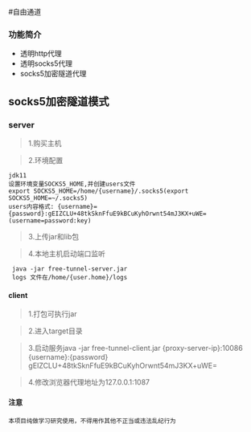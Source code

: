 #自由通道

### 功能简介
 - 透明http代理
 - 透明socks5代理
 - socks5加密隧道代理


## socks5加密隧道模式

### server

>1.购买主机

>2.环境配置
    
    jdk11
    设置环境变量SOCKS5_HOME,并创建users文件
    export SOCKS5_HOME=/home/{username}/.socks5(export SOCKS5_HOME=~/.socks5)
    users内容格式: {username}={password}:gEIZCLU+48tkSknFfuE9kBCuKyhOrwnt54mJ3KX+uWE=(username=password:key)
    
>3.上传jar和lib包
    
>4.本地主机启动端口监听
     
     java -jar free-tunnel-server.jar
     logs 文件在/home/{user.home}/logs

#### client

>1.打包可执行jar

>2.进入target目录

>3.启动服务java -jar free-tunnel-client.jar {proxy-server-ip}:10086 {username}:{password} gEIZCLU+48tkSknFfuE9kBCuKyhOrwnt54mJ3KX+uWE=

>4.修改浏览器代理地址为127.0.0.1:1087
    

#### 注意

    本项目纯做学习研究使用，不得用作其他不正当或违法乱纪行为


  
    
    
    
